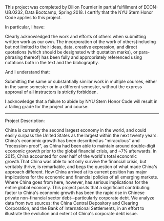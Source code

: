 

This project was completed by Dillon Fournier in partial fulfillment of ECON-UB.0232,
Data Bootcamp, Spring 2018. I certify that the NYU Stern Honor Code applies to this project.

In particular, I have:

Clearly acknowledged the work and efforts of others when submitting written work as our own.
The incorporation of the work of others{including but not limited to their ideas, data, creative
expression, and direct quotations (which should be designated with quotation marks), or para-
phrasing thereof{ has been fully and appropriately referenced using notations both in the text
and the bibliography.

And I understand that:

Submitting the same or substantially similar work in multiple courses, either in the same semester
or in a different semester, without the express approval of all instructors is strictly forbidden.

I acknowledge that a failure to abide by NYU Stern Honor Code will result in a failing grade for
the project and course.

---

Project Description:

China is currently the second largest economy in the world, and could easily surpass the United States as the largest within the next twenty years. China's economic growth has been described as "miraculous" and "recession-proof", as China had been able to maintain around double-digit economic growth prior to the global financial crisis, and ~7% afterwards. In 2015, China accounted for over half of the world's total economic growth.That China was able to not only survive the financial crisis, but veritably thrive, is remarkable, and begs the question of what made China's approach different. How China arrived at its current position has major implications for the economic and financial policies of all emerging markets. Where China goes from here, however, has serious implications for the entire global economy. This project posits that a significant contributing factor to China's economic growth has been the rapid rise in Chinese private non-financial sector debt--particularly corporate debt. We analyze data from two sources: the China Central Depository and Clearing Corporation, and the Bank of International Settlements, in an effort to illustrate the evolution and extent of China's corporate debt issue.
